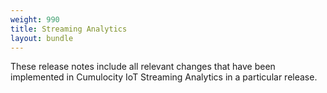 ```yaml
---
weight: 990
title: Streaming Analytics
layout: bundle
---
```


These release notes include all relevant changes that have been implemented in Cumulocity IoT Streaming Analytics in a particular release.
